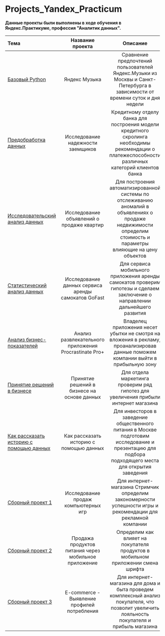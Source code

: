 # Projects_Yandex_Practicum
**Данные проекты были выполнены в ходе обучения в Яндекс.Практикуме, профессия "Аналитик данных".**

| Тема |Название проекта | Описание	| Используемые библиотеки |
|:---|:---:|:---:|---:|
| [Базовый Python](https://github.com/yirii-konyaev-gurchenko/Projects_Yandex_Practicum/blob/main/Базовый%20Python/1%20Проект%20Яндекс%20Музыка.ipynb) | Яндекс Музыка |	Сравнение предпочтений пользователей Яндекс.Музыки из Москвы и Санкт-Петербурга в зависимости от времени суток и дня недели |	pandas |
 | [Предобработка данных](https://github.com/yirii-konyaev-gurchenko/Projects_Yandex_Practicum/blob/main/Предобработка%20данных/2%20Проект%20Исследование%20надежности%20заемщиков.ipynb) | Исследование надежности заемщиков |	Кредитному отделу банка для построения модели кредитного скролинга необходимы рекомендации о платежеспособности различных категорий клиентов банка  |	pandas, предобработка данных |
| [Исследовательский анализ данных](https://github.com/yirii-konyaev-gurchenko/Projects_Yandex_Practicum/blob/main/Исследовательский%20анализ%20данных/3%20Проект%20Исследование%20объявлений%20о%20продаже%20квартир.ipynb) | Исследование объявлений о продаже квартир |	Для построения автоматизированной системы по отслеживанию аномалий в объявлениях о продаже недвижимости определим стоимость и параметры влияющие на цену объектов |	python, pandas, matplotlib, numpy |
| [Статистический анализ данных](https://github.com/yirii-konyaev-gurchenko/Projects_Yandex_Practicum/blob/main/Статистический%20анализ%20данных/4%20Проект%20Исследование%20данных%20сервиса%20аренды%20самокатов%20GoFast.ipynb) | Исследование данных сервиса аренды самокатов GoFast |	Для сервиса мобильного приложения аренды самокатов проверим гипотезы и сделаем заключение о направлении дальнейшего развития |	pandas, matplotlib, numpy, seaborn, scipy |
| [Анализ бизнес-показателей](https://github.com/yirii-konyaev-gurchenko/Projects_Yandex_Practicum/blob/main/Анализ%20бизнес-показателей/5%20Проект%20Анализ%20развлекательного%20приложения%20Procrastinate%20Pro%2B.ipynb) | Анализ развлекательного приложения Procrastinate Pro+ |	Владелец приложения несет убытки не смотря на вложения в рекламу, проанализировав данные поможем компании выйти в прибыльную зону |	pandas, numpy, seaborn, matplotlib, анализ метрик (LTV, ROI) |
| [Принятие решений в бизнесе](https://github.com/yirii-konyaev-gurchenko/Projects_Yandex_Practicum/blob/main/Принятие%20решений%20в%20бизнесе/6%20Проект%20Принятие%20бизнес-решений%20на%20основе%20данных.ipynb) | Принятие решений в бизнесе на основе данных |	Для отдела маркетинга проверим ряд гипотез для увеличения прибыли интернет магазина |	pandas, numpy, matplotlib, scipy.stats, seaborn |
| [Как рассказать историю с помощью данных](https://github.com/yirii-konyaev-gurchenko/Projects_Yandex_Practicum/blob/main/Принятие%20решений%20в%20бизнесе/6%20Проект%20Принятие%20бизнес-решений%20на%20основе%20данных.ipynb) | Как рассказать историю с помощью данных |	Для инвесторов в заведение общественного питания в Москве подготовим исследование и презентацию для подбора подходящего места для открытия заведения |	pandas, numpy, matplotlib, seaborn, plotly, json, folium |
| [Сборный проект 1](https://github.com/yirii-konyaev-gurchenko/Projects_Yandex_Practicum/blob/main/Сборный%20проект%201/1%20СБ%20Проект%201%20Интернет%20магазин%20компьютерных%20игр.ipynb) | Исследование продаж компьютерных игр |	Для интернет-магазина Стримчик определим закономерности успешности игры и рекомендации для рекламной компании|	pandas, matplotlib, numpy, seaborn, scipy |
| [Сборный проект 2](https://github.com/yirii-konyaev-gurchenko/Projects_Yandex_Practicum/blob/main/Сборный%20проект%202/2%20СБ%20Проект%202%20Продажа%20продуктов%20питания%20через%20мобильное%20приложение.ipynb) | Продажа продуктов питания через мобильное приложение |	Определим как влияет на покупателя продуктов в мобильном приложении смена шрифта  |	pandas, numpy, math, matplotlib, seaborn, plotly, stats |
| [Сборный проект 3](https://github.com/yirii-konyaev-gurchenko/Projects_Yandex_Practicum/blob/main/Сборный%20проект%203/3%20СБ%20Проект%203%20E-commerce%20с%20презентацией%20Финал.ipynb) | E-commerce - Выявление профилей потребления |	Для интернет-магазина для дома и быта проведем комплексный анализ покупателя, что позволит увеличить лояльность покупателя и прибыль магазина |	pandas,numpy, matplotlib, scipy.stats, seaborn |
